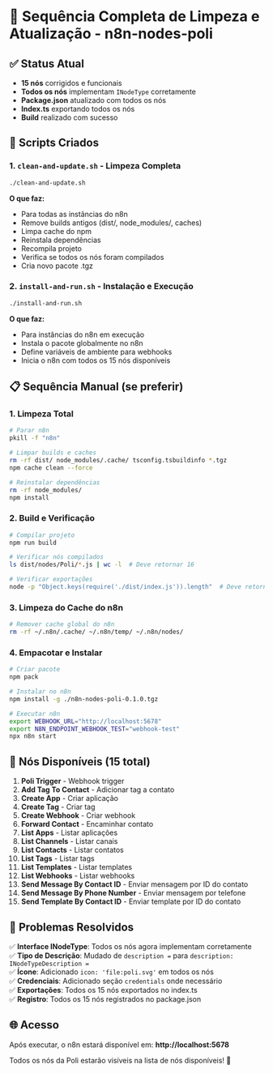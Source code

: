 # 🚀 Sequência Completa de Limpeza e Atualização - n8n-nodes-poli

## ✅ Status Atual
- **15 nós** corrigidos e funcionais
- **Todos os nós** implementam `INodeType` corretamente
- **Package.json** atualizado com todos os nós
- **Index.ts** exportando todos os nós
- **Build** realizado com sucesso

## 🧹 Scripts Criados

### 1. `clean-and-update.sh` - Limpeza Completa
```bash
./clean-and-update.sh
```
**O que faz:**
- Para todas as instâncias do n8n
- Remove builds antigos (dist/, node_modules/, caches)
- Limpa cache do npm
- Reinstala dependências
- Recompila projeto
- Verifica se todos os nós foram compilados
- Cria novo pacote .tgz

### 2. `install-and-run.sh` - Instalação e Execução
```bash
./install-and-run.sh
```
**O que faz:**
- Para instâncias do n8n em execução
- Instala o pacote globalmente no n8n
- Define variáveis de ambiente para webhooks
- Inicia o n8n com todos os 15 nós disponíveis

## 📋 Sequência Manual (se preferir)

### 1. Limpeza Total
```bash
# Parar n8n
pkill -f "n8n"

# Limpar builds e caches
rm -rf dist/ node_modules/.cache/ tsconfig.tsbuildinfo *.tgz
npm cache clean --force

# Reinstalar dependências
rm -rf node_modules/
npm install
```

### 2. Build e Verificação
```bash
# Compilar projeto
npm run build

# Verificar nós compilados
ls dist/nodes/Poli/*.js | wc -l  # Deve retornar 16

# Verificar exportações
node -p "Object.keys(require('./dist/index.js')).length"  # Deve retornar 15
```

### 3. Limpeza do Cache do n8n
```bash
# Remover cache global do n8n
rm -rf ~/.n8n/.cache/ ~/.n8n/temp/ ~/.n8n/nodes/
```

### 4. Empacotar e Instalar
```bash
# Criar pacote
npm pack

# Instalar no n8n
npm install -g ./n8n-nodes-poli-0.1.0.tgz

# Executar n8n
export WEBHOOK_URL="http://localhost:5678"
export N8N_ENDPOINT_WEBHOOK_TEST="webhook-test"
npx n8n start
```

## 🎯 Nós Disponíveis (15 total)

1. **Poli Trigger** - Webhook trigger
2. **Add Tag To Contact** - Adicionar tag a contato  
3. **Create App** - Criar aplicação
4. **Create Tag** - Criar tag
5. **Create Webhook** - Criar webhook
6. **Forward Contact** - Encaminhar contato
7. **List Apps** - Listar aplicações
8. **List Channels** - Listar canais
9. **List Contacts** - Listar contatos
10. **List Tags** - Listar tags
11. **List Templates** - Listar templates
12. **List Webhooks** - Listar webhooks
13. **Send Message By Contact ID** - Enviar mensagem por ID do contato
14. **Send Message By Phone Number** - Enviar mensagem por telefone
15. **Send Template By Contact ID** - Enviar template por ID do contato

## 🔧 Problemas Resolvidos

✅ **Interface INodeType**: Todos os nós agora implementam corretamente  
✅ **Tipo de Descrição**: Mudado de `description =` para `description: INodeTypeDescription =`  
✅ **Ícone**: Adicionado `icon: 'file:poli.svg'` em todos os nós  
✅ **Credenciais**: Adicionado seção `credentials` onde necessário  
✅ **Exportações**: Todos os 15 nós exportados no index.ts  
✅ **Registro**: Todos os 15 nós registrados no package.json  

## 🌐 Acesso

Após executar, o n8n estará disponível em:
**http://localhost:5678**

Todos os nós da Poli estarão visíveis na lista de nós disponíveis! 🎉
